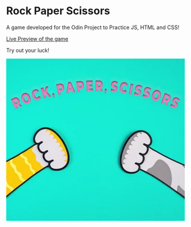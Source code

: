 # Rock Paper Scissors 

A game developed for the Odin Project to Practice JS, HTML and CSS!

[Live Preview of the game](https://sagar-kap.github.io/rock-paper-scissors/)

Try out your luck!

![Rock Paper Scissors!](/media/giphy.gif)